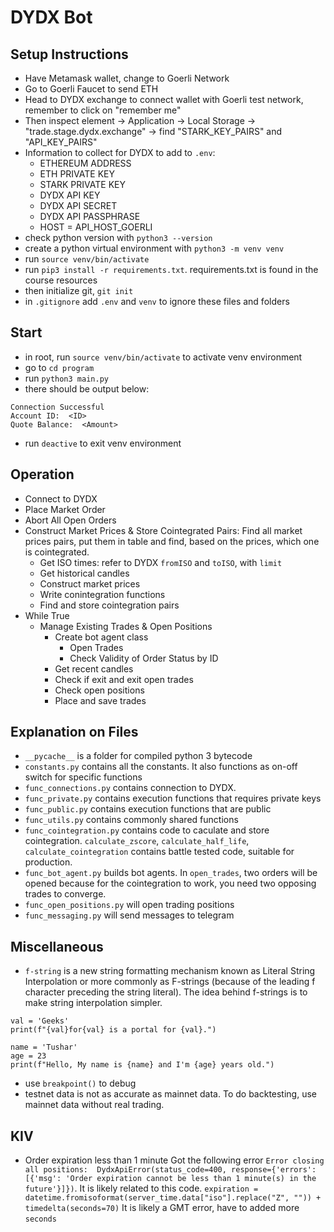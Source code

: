 # DYDX Bot

## Setup Instructions
- Have Metamask wallet, change to Goerli Network
- Go to Goerli Faucet to send ETH
- Head to DYDX exchange to connect wallet with Goerli test network, remember to click on "remember me"
- Then inspect element -> Application -> Local Storage -> "trade.stage.dydx.exchange" -> find "STARK_KEY_PAIRS" and "API_KEY_PAIRS"
- Information to collect for DYDX to add to `.env`:
  - ETHEREUM ADDRESS
  - ETH PRIVATE KEY
  - STARK PRIVATE KEY
  - DYDX API KEY
  - DYDX API SECRET
  - DYDX API PASSPHRASE
  - HOST = API_HOST_GOERLI
- check python version with `python3 --version`
- create a python virtual environment with `python3 -m venv venv`
- run `source venv/bin/activate`
- run `pip3 install -r requirements.txt`. requirements.txt is found in the course resources
- then initialize git, `git init`
- in `.gitignore` add `.env` and `venv` to ignore these files and folders

## Start
- in root, run `source venv/bin/activate` to activate venv environment
- go to `cd program`
- run `python3 main.py`
- there should be output below:
```
Connection Successful
Account ID:  <ID>
Quote Balance:  <Amount>
```
- run `deactive` to exit venv environment

## Operation
- Connect to DYDX
- Place Market Order
- Abort All Open Orders
- Construct Market Prices & Store Cointegrated Pairs: Find all market prices pairs, put them in table and find, based on the prices, which one is cointegrated.
  - Get ISO times: refer to DYDX `fromISO` and `toISO`, with `limit`
  - Get historical candles
  - Construct market prices
  - Write conintegration functions
  - Find and store cointegration pairs
- While True
  - Manage Existing Trades & Open Positions
    - Create bot agent class
      - Open Trades
      - Check Validity of Order Status by ID
    - Get recent candles
    - Check if exit and exit open trades
    - Check open positions
    - Place and save trades
    

## Explanation on Files
- `__pycache__` is a folder for compiled python 3 bytecode
- `constants.py` contains all the constants. It also functions as on-off switch for specific functions
- `func_connections.py` contains connection to DYDX. 
- `func_private.py` contains execution functions that requires private keys
- `func_public.py` contains execution functions that are public
- `func_utils.py` contains commonly shared functions
- `func_cointegration.py` contains code to caculate and store cointegration. `calculate_zscore`, `calculate_half_life`, `calculate_cointegration` contains battle tested code, suitable for production.
- `func_bot_agent.py` builds bot agents. In `open_trades`, two orders will be opened because for the cointegration to work, you need two opposing trades to converge.
- `func_open_positions.py` will open trading positions
- `func_messaging.py` will send messages to telegram

## Miscellaneous
- `f-string` is a new string formatting mechanism known as Literal String Interpolation or more commonly as F-strings (because of the leading f character preceding the string literal). The idea behind f-strings is to make string interpolation simpler. 
```
val = 'Geeks'
print(f"{val}for{val} is a portal for {val}.")
 
name = 'Tushar'
age = 23
print(f"Hello, My name is {name} and I'm {age} years old.")
```
- use `breakpoint()` to debug
- testnet data is not as accurate as mainnet data. To do backtesting, use mainnet data without real trading.

## KIV
- Order expiration less than 1 minute
Got the following error `Error closing all positions:  DydxApiError(status_code=400, response={'errors': [{'msg': 'Order expiration cannot be less than 1 minute(s) in the future'}]})`. It is likely related to this code. `expiration = datetime.fromisoformat(server_time.data["iso"].replace("Z", "")) + timedelta(seconds=70)` It is likely a GMT error, have to added more `seconds`
